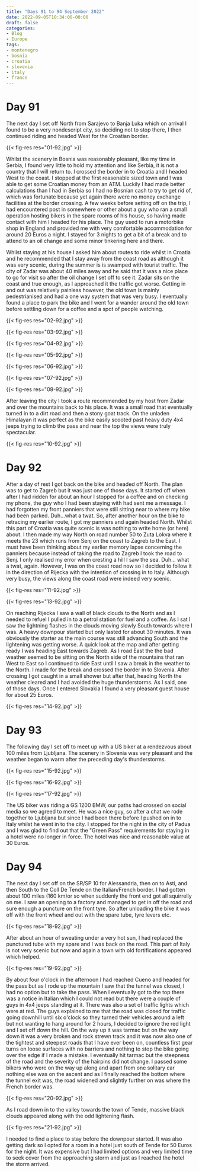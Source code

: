 ```yaml
---
title: "Days 91 to 94 September 2022"
date: 2022-09-05T10:34:00-00:00
draft: false
categories:
- Blog
- Europe
tags:
- montenegro
- bosnia
- croatia
- slovenia
- italy
- france
---
```


# Day 91

The next day I set off North from Sarajevo to Banja Luka which on arrival I found to be a very nondescript city, so deciding not to stop there, I then continued riding and headed West for the Croatian border.

{{< fig-res res="01-92.jpg" >}}

<!--more-->

Whilst the scenery in Bosnia was reasonably pleasant, like my time in Serbia, I found very little to hold my attention and like Serbia, it is not a country that I will return to. I crossed the border in to Croatia and I headed West to the coast. I stopped at the first reasonable sized town and I was able to get some Croatian money from an ATM. Luckily I had made better calculations than I had in Serbia so I had no Bosnian cash to try to get rid of, which was fortunate because yet again there were no money exchange facilities at the border crossing. A few weeks before setting off on the trip, I had encountered post in somewhere or other about a guy who ran a small operation hosting bikers in the spare rooms of his house, so having made contact with him I headed for his place. The guy used to run a motorbike shop in England and provided me with very comfortable accommodation for around 20 Euros a night. I stayed for 3 nights to get a bit of a break and to attend to an oil change and some minor tinkering here and there. 

Whilst staying at his house I asked him about routes to ride whilst in Croatia and he recommended that I stay away from the coast road as although it was very scenic, during the summer is is swamped with tourist traffic. The city of Zadar was about 40 miles away and he said that it was a nice place to go for visit so after the oil change I set off to see it. Zadar sits on the coast and true enough, as I approached it the traffic got worse. Getting in and out was relatively painless however, the old town is mainly pedestrianised and had a one way system that was very busy. I eventually found a place to park the bike and I went for a wander around the old town before settling down for a coffee and a spot of people watching.

{{< fig-res res="02-92.jpg" >}}

{{< fig-res res="03-92.jpg" >}}

{{< fig-res res="04-92.jpg" >}}

{{< fig-res res="05-92.jpg" >}}

{{< fig-res res="06-92.jpg" >}}

{{< fig-res res="07-92.jpg" >}}

{{< fig-res res="08-92.jpg" >}}

After leaving the city I took a route recommended by my host from Zadar and over the mountains back to his place. It was a small road that eventually turned in to a dirt road and then a stony goat track. On the unladen Himalayan it was perfect as the bike easily scooted past heavy duty 4x4 jeeps trying to climb the pass and near the top the views were truly spectacular.

{{< fig-res res="10-92.jpg" >}}

# Day 92

After a day of rest I got back on the bike and headed off North. The plan was to get to Zagreb but it was just one of those days. It started off when after I had ridden for about an hour I stopped for a coffee and on checking my phone, the guy who I had been staying with had sent me a message. I had forgotten my front panniers that were still sitting near to where my bike had been parked. Duh...what a twat. So, after another hour on the bike to retracing my earlier route, I got my panniers and again headed North. Whilst this part of Croatia was quite scenic is was nothing to write home (or here) about. I then made my way North on road number 50 to Zuta Lokva where it meets the 23 which runs from Senj on the coast to Zagreb to the East. I must have been thinking about my earlier memory lapse concerning the panniers because instead of taking the road to Zagreb I took the road to Senj. I only realised my error when cresting a hill I saw the sea. Duh... what a twat, again. However, I was on the coast road now so I decided to follow it in the direction of Rijecka with the intention of crossing in to Italy. Although very busy, the views along the coast road were indeed very scenic.

{{< fig-res res="11-92.jpg" >}}

{{< fig-res res="13-92.jpg" >}}

On reaching Rijecka I saw a wall of black clouds to the North and as I needed to refuel I pulled in to a petrol station for fuel and a coffee. As I sat I saw the lightning flashes in the clouds moving slowly South towards where I was. A heavy downpour started but only lasted for about 30 minutes. It was obviously the starter as the main course was still advancing South and the lightening was getting worse. A quick look at the map and after getting ready I was heading East towards Zagreb. As I road East the the bad weather seemed to be sitting on the North side of the mountains that ran West to East so I continued to ride East until I saw a break in the weather to the North. I made for the break and crossed the border in to Slovenia. After crossing I got caught in a small shower but after that, heading North the weather cleared and I had avoided the huge thunderstorms. As I said, one of those days. Once I entered Slovakia I found a very pleasant guest house for about 25 Euros.

{{< fig-res res="14-92.jpg" >}}

# Day 93

The following day I set off to meet up with a US biker at a rendezvous about 100 miles from Ljubljana. The scenery in Slovenia was very pleasant and the weather began to warm after the preceding day's thunderstorms. 

{{< fig-res res="15-92.jpg" >}}

{{< fig-res res="16-92.jpg" >}}

{{< fig-res res="17-92.jpg" >}}

The US biker was riding a GS 1200 BMW, our paths had crossed on social media so we agreed to meet. He was a nice guy, so after a chat we rode together to Ljubljana but since I had been there before I pushed on in to Italy whilst he went in to the city. I stopped for the night in the city of Padua and I was glad to find out that the "Green Pass" requirements for staying in a hotel were no longer in force. The hotel was nice and reasonable value at 30 Euros.

# Day 94

The next day I set off on the SR/SP 10 for Alessandria, then on to Asti, and then South to the Coll De Tende on the Italian/French border. I had gotten about 100 miles (160 km)or so when suddenly the front end got all squirrelly on me. I saw an opening to a factory and managed to get in off the road and sure enough a puncture on the front tyre. So after unloading the bike it was off with the front wheel and out with the spare tube, tyre levers etc.

{{< fig-res res="18-92.jpg" >}}

 After about an hour of sweating under a very hot sun, I had replaced the punctured tube with my spare and I was back on the road. This part of Italy is not very scenic but now and again a town with old fortifications appeared which helped. 

{{< fig-res res="19-92.jpg" >}}

By about four o'clock in the afternoon I had reached Cueno and headed for the pass but as I rode up the mountain I saw that the tunnel was closed, I had no option but to take the pass. When I eventually got to the top there was a notice in Italian which I could not read but there were a couple of guys in 4x4 jeeps standing at it. There was also a set of traffic lights which were at red. The guys explained to me that the road was closed for traffic going downhill until six o'clock so they turned their vehicles around a left but not wanting to hang around for 2 hours, I decided to ignore the red light and I set off down the hill. On the way up it was tarmac but on the way down it was a very broken and rock strewn track and it was now also one of the tightest and steepest roads that I have ever been on, countless first gear turns on loose surfaces with no barriers and nothing to stop the bike going over the edge if I made a mistake. I eventually hit tarmac but the steepness of the road and the severity of the hairpins did not change. I passed some bikers who were on the way up along and apart from one solitary car nothing else was on the ascent and as I finally reached the bottom where the tunnel exit was, the road widened and slightly further on was where the French border was. 

{{< fig-res res="20-92.jpg" >}}

As I road down in to the valley towards the town of Tende, massive black clouds appeared along with the odd lightening flash. 

{{< fig-res res="21-92.jpg" >}}

I needed to find a place to stay before the downpour started. It was also getting dark so I opted for a room in a hotel just south of Tende for 50 Euros for the night. It was expensive but I had limited options and very limited time to seek cover from the approaching storm and just as I reached the hotel the storm arrived.
